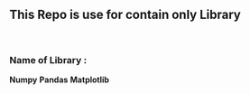 <h2>This Repo is use for contain only Library</h2>
<br>
<h3>Name of Library :</h3>
<b>Numpy</b>
<b>Pandas</b>
<b>Matplotlib</b>
